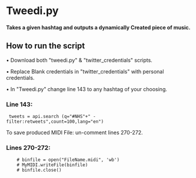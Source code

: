# Tweedi.py
#### Takes a given hashtag and outputs a dynamically Created piece of music.

## How to run the script
• Download both "tweedi.py" & "twitter_credentials" scripts.

• Replace Blank credentials in "twitter_credentials" with personal credentials.

• In "Tweedi.py" change line 143 to any hashtag of your choosing.


### Line 143: 
```
 tweets = api.search (q="#NHS"+" -filter:retweets",count=100,lang="en")
```

To save produced MIDI File: un-comment lines 270-272.

### Lines 270-272: 
```
    # binfile = open("FileName.midi", 'wb')
    # MyMIDI.writeFile(binfile)
    # binfile.close()
```
